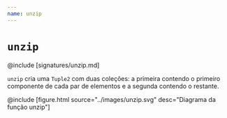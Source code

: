 ```yaml
---
name: unzip
---
```


# `unzip`

@include [signatures/unzip.md]

`unzip` cria uma `Tuple2` com duas coleções: a primeira contendo o primeiro componente de cada par de elementos e a segunda contendo o restante.

@include [figure.html source="../images/unzip.svg" desc="Diagrama da função unzip"]
